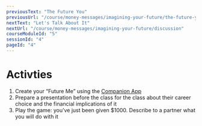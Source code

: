 ```yaml
---
previousText: "The Future You"
previousUrl: "/course/money-messages/imagining-your-future/the-future-you"
nextText: "Let's Talk About It"
nextUrl: "/course/money-messages/imagining-your-future/discussion"
courseModuleId: "5"
sessionId: "4"
pageId: "4"
---
```



# Activties
1. Create your “Future Me” using the <a href="">Companion App</a>
2. Prepare a presentation before the class for the class about their career choice and the financial implications of it
3. Play the game: you’ve just been given $1000. Describe to a partner what you will do with it
